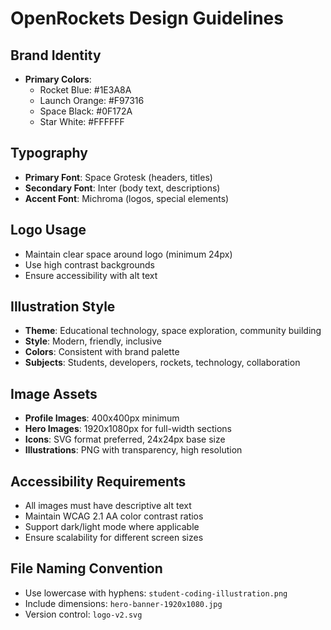 # OpenRockets Design Guidelines

## Brand Identity
- **Primary Colors**: 
  - Rocket Blue: #1E3A8A
  - Launch Orange: #F97316
  - Space Black: #0F172A
  - Star White: #FFFFFF

## Typography
- **Primary Font**: Space Grotesk (headers, titles)
- **Secondary Font**: Inter (body text, descriptions)
- **Accent Font**: Michroma (logos, special elements)

## Logo Usage
- Maintain clear space around logo (minimum 24px)
- Use high contrast backgrounds
- Ensure accessibility with alt text

## Illustration Style
- **Theme**: Educational technology, space exploration, community building
- **Style**: Modern, friendly, inclusive
- **Colors**: Consistent with brand palette
- **Subjects**: Students, developers, rockets, technology, collaboration

## Image Assets
- **Profile Images**: 400x400px minimum
- **Hero Images**: 1920x1080px for full-width sections
- **Icons**: SVG format preferred, 24x24px base size
- **Illustrations**: PNG with transparency, high resolution

## Accessibility Requirements
- All images must have descriptive alt text
- Maintain WCAG 2.1 AA color contrast ratios
- Support dark/light mode where applicable
- Ensure scalability for different screen sizes

## File Naming Convention
- Use lowercase with hyphens: `student-coding-illustration.png`
- Include dimensions: `hero-banner-1920x1080.jpg`
- Version control: `logo-v2.svg`
